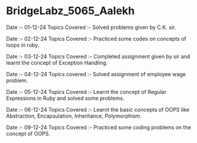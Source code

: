 # BridgeLabz_5065_Aalekh

Date :- 01-12-24 Topics Covered :- Solved problems given by C.K. sir.

Date :- 02-12-24  Topics Covered :- Practiced some codes on concepts of loops in ruby.

Date :- 03-12-24 Topics Covered :- Completed assignment given by sir and learnt the concept of Exception Handling.

Date :- 04-12-24 Topics covered :- Solved assignment of employee wage problem.

Date :- 05-12-24 Topics Covered :- Learnt the concept of Regular Expressions in Ruby and solved some problems.

Date :- 06-12-24 Topics Covered :- Learnt the basic concepts of OOPS like Abstraction, Encapsulation, Inheritance, Polymorphism.

Date :- 09-12-24 Topics Covered :- Practiced some coding problems on the concept of OOPS.
